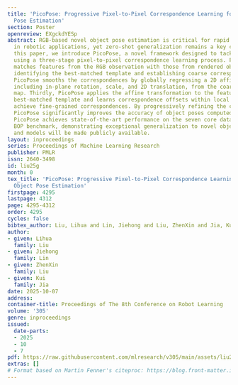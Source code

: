 ```yaml
---
title: 'PicoPose: Progressive Pixel-to-Pixel Correspondence Learning for Novel Object
  Pose Estimation'
section: Poster
openreview: EXgckdYESp
abstract: RGB-based novel object pose estimation is critical for rapid deployment
  in robotic applications, yet zero-shot generalization remains a key challenge. In
  this paper, we introduce PicoPose, a novel framework designed to tackle this task
  using a three-stage pixel-to-pixel correspondence learning process. Firstly, PicoPose
  matches features from the RGB observation with those from rendered object templates,
  identifying the best-matched template and establishing coarse correspondences. Secondly,
  PicoPose smooths the correspondences by globally regressing a 2D affine transformation,
  including in-plane rotation, scale, and 2D translation, from the coarse correspondence
  map. Thirdly, PicoPose applies the affine transformation to the feature map of the
  best-matched template and learns correspondence offsets within local regions to
  achieve fine-grained correspondences. By progressively refining the correspondences,
  PicoPose significantly improves the accuracy of object poses computed via PnP/RANSAC.
  PicoPose achieves state-of-the-art performance on the seven core datasets of the
  BOP benchmark, demonstrating exceptional generalization to novel objects. Our code
  and models will be made publicly available.
layout: inproceedings
series: Proceedings of Machine Learning Research
publisher: PMLR
issn: 2640-3498
id: liu25g
month: 0
tex_title: 'PicoPose: Progressive Pixel-to-Pixel Correspondence Learning for Novel
  Object Pose Estimation'
firstpage: 4295
lastpage: 4312
page: 4295-4312
order: 4295
cycles: false
bibtex_author: Liu, Lihua and Lin, Jiehong and Liu, ZhenXin and Jia, Kui
author:
- given: Lihua
  family: Liu
- given: Jiehong
  family: Lin
- given: ZhenXin
  family: Liu
- given: Kui
  family: Jia
date: 2025-10-07
address:
container-title: Proceedings of The 8th Conference on Robot Learning
volume: '305'
genre: inproceedings
issued:
  date-parts:
  - 2025
  - 10
  - 7
pdf: https://raw.githubusercontent.com/mlresearch/v305/main/assets/liu25g/liu25g.pdf
extras: []
# Format based on Martin Fenner's citeproc: https://blog.front-matter.io/posts/citeproc-yaml-for-bibliographies/
---
```

